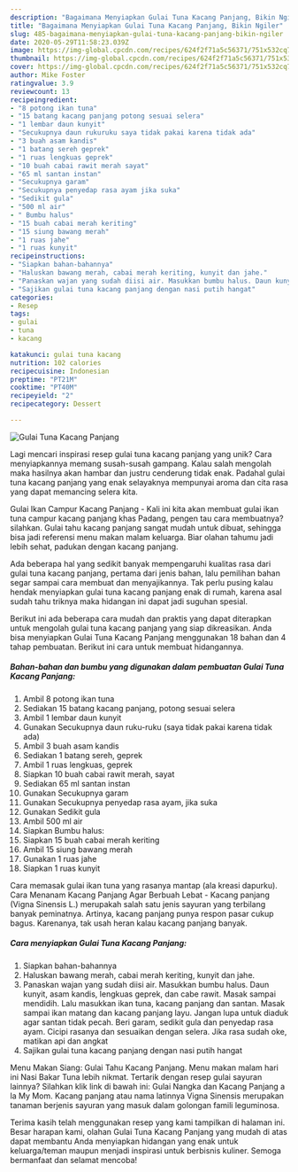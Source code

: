 ```yaml
---
description: "Bagaimana Menyiapkan Gulai Tuna Kacang Panjang, Bikin Ngiler"
title: "Bagaimana Menyiapkan Gulai Tuna Kacang Panjang, Bikin Ngiler"
slug: 485-bagaimana-menyiapkan-gulai-tuna-kacang-panjang-bikin-ngiler
date: 2020-05-29T11:58:23.039Z
image: https://img-global.cpcdn.com/recipes/624f2f71a5c56371/751x532cq70/gulai-tuna-kacang-panjang-foto-resep-utama.jpg
thumbnail: https://img-global.cpcdn.com/recipes/624f2f71a5c56371/751x532cq70/gulai-tuna-kacang-panjang-foto-resep-utama.jpg
cover: https://img-global.cpcdn.com/recipes/624f2f71a5c56371/751x532cq70/gulai-tuna-kacang-panjang-foto-resep-utama.jpg
author: Mike Foster
ratingvalue: 3.9
reviewcount: 13
recipeingredient:
- "8 potong ikan tuna"
- "15 batang kacang panjang potong sesuai selera"
- "1 lembar daun kunyit"
- "Secukupnya daun rukuruku saya tidak pakai karena tidak ada"
- "3 buah asam kandis"
- "1 batang sereh geprek"
- "1 ruas lengkuas geprek"
- "10 buah cabai rawit merah sayat"
- "65 ml santan instan"
- "Secukupnya garam"
- "Secukupnya penyedap rasa ayam jika suka"
- "Sedikit gula"
- "500 ml air"
- " Bumbu halus"
- "15 buah cabai merah keriting"
- "15 siung bawang merah"
- "1 ruas jahe"
- "1 ruas kunyit"
recipeinstructions:
- "Siapkan bahan-bahannya"
- "Haluskan bawang merah, cabai merah keriting, kunyit dan jahe."
- "Panaskan wajan yang sudah diisi air. Masukkan bumbu halus. Daun kunyit, asam kandis, lengkuas geprek, dan cabe rawit. Masak sampai mendidih. Lalu masukkan ikan tuna, kacang panjang dan santan. Masak sampai ikan matang dan kacang panjang layu. Jangan lupa untuk diaduk agar santan tidak pecah. Beri garam, sedikit gula dan penyedap rasa ayam. Cicipi rasanya dan sesuaikan dengan selera. Jika rasa sudah oke, matikan api dan angkat"
- "Sajikan gulai tuna kacang panjang dengan nasi putih hangat"
categories:
- Resep
tags:
- gulai
- tuna
- kacang

katakunci: gulai tuna kacang 
nutrition: 102 calories
recipecuisine: Indonesian
preptime: "PT21M"
cooktime: "PT40M"
recipeyield: "2"
recipecategory: Dessert

---
```



![Gulai Tuna Kacang Panjang](https://img-global.cpcdn.com/recipes/624f2f71a5c56371/751x532cq70/gulai-tuna-kacang-panjang-foto-resep-utama.jpg)

Lagi mencari inspirasi resep gulai tuna kacang panjang yang unik? Cara menyiapkannya memang susah-susah gampang. Kalau salah mengolah maka hasilnya akan hambar dan justru cenderung tidak enak. Padahal gulai tuna kacang panjang yang enak selayaknya mempunyai aroma dan cita rasa yang dapat memancing selera kita.

Gulai Ikan Campur Kacang Panjang - Kali ini kita akan membuat gulai ikan tuna campur kacang panjang khas Padang, pengen tau cara membuatnya? silahkan. Gulai tahu kacang panjang sangat mudah untuk dibuat, sehingga bisa jadi referensi menu makan malam keluarga. Biar olahan tahumu jadi lebih sehat, padukan dengan kacang panjang.

Ada beberapa hal yang sedikit banyak mempengaruhi kualitas rasa dari gulai tuna kacang panjang, pertama dari jenis bahan, lalu pemilihan bahan segar sampai cara membuat dan menyajikannya. Tak perlu pusing kalau hendak menyiapkan gulai tuna kacang panjang enak di rumah, karena asal sudah tahu triknya maka hidangan ini dapat jadi suguhan spesial.


Berikut ini ada beberapa cara mudah dan praktis yang dapat diterapkan untuk mengolah gulai tuna kacang panjang yang siap dikreasikan. Anda bisa menyiapkan Gulai Tuna Kacang Panjang menggunakan 18 bahan dan 4 tahap pembuatan. Berikut ini cara untuk membuat hidangannya.

<!--inarticleads1-->

##### Bahan-bahan dan bumbu yang digunakan dalam pembuatan Gulai Tuna Kacang Panjang:

1. Ambil 8 potong ikan tuna
1. Sediakan 15 batang kacang panjang, potong sesuai selera
1. Ambil 1 lembar daun kunyit
1. Gunakan Secukupnya daun ruku-ruku (saya tidak pakai karena tidak ada)
1. Ambil 3 buah asam kandis
1. Sediakan 1 batang sereh, geprek
1. Ambil 1 ruas lengkuas, geprek
1. Siapkan 10 buah cabai rawit merah, sayat
1. Sediakan 65 ml santan instan
1. Gunakan Secukupnya garam
1. Gunakan Secukupnya penyedap rasa ayam, jika suka
1. Gunakan Sedikit gula
1. Ambil 500 ml air
1. Siapkan  Bumbu halus:
1. Siapkan 15 buah cabai merah keriting
1. Ambil 15 siung bawang merah
1. Gunakan 1 ruas jahe
1. Siapkan 1 ruas kunyit


Cara memasak gulai ikan tuna yang rasanya mantap (ala kreasi dapurku). Cara Menanam Kacang Panjang Agar Berbuah Lebat - Kacang panjang (Vigna Sinensis L.) merupakah salah satu jenis sayuran yang terbilang banyak peminatnya. Artinya, kacang panjang punya respon pasar cukup bagus. Karenanya, tak usah heran kalau kacang panjang banyak. 

<!--inarticleads2-->

##### Cara menyiapkan Gulai Tuna Kacang Panjang:

1. Siapkan bahan-bahannya
1. Haluskan bawang merah, cabai merah keriting, kunyit dan jahe.
1. Panaskan wajan yang sudah diisi air. Masukkan bumbu halus. Daun kunyit, asam kandis, lengkuas geprek, dan cabe rawit. Masak sampai mendidih. Lalu masukkan ikan tuna, kacang panjang dan santan. Masak sampai ikan matang dan kacang panjang layu. Jangan lupa untuk diaduk agar santan tidak pecah. Beri garam, sedikit gula dan penyedap rasa ayam. Cicipi rasanya dan sesuaikan dengan selera. Jika rasa sudah oke, matikan api dan angkat
1. Sajikan gulai tuna kacang panjang dengan nasi putih hangat


Menu Makan Siang: Gulai Tahu Kacang Panjang. Menu makan malam hari ini Nasi Bakar Tuna lebih nikmat. Tertarik dengan resep gulai sayuran lainnya? Silahkan klik link di bawah ini: Gulai Nangka dan Kacang Panjang a la My Mom. Kacang panjang atau nama latinnya Vigna Sinensis merupakan tanaman berjenis sayuran yang masuk dalam golongan famili leguminosa. 

Terima kasih telah menggunakan resep yang kami tampilkan di halaman ini. Besar harapan kami, olahan Gulai Tuna Kacang Panjang yang mudah di atas dapat membantu Anda menyiapkan hidangan yang enak untuk keluarga/teman maupun menjadi inspirasi untuk berbisnis kuliner. Semoga bermanfaat dan selamat mencoba!
